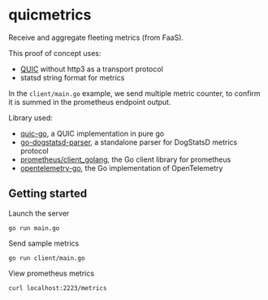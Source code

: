 # quicmetrics

Receive and aggregate fleeting metrics (from FaaS).

This proof of concept uses:
- [QUIC](https://peering.google.com/#/learn-more/quic) without http3 as a transport protocol
- statsd string format for metrics

In the `client/main.go` example, we send multiple metric counter, to confirm it is summed in the prometheus endpoint output.

Library used:
- [quic-go](https://github.com/lucas-clemente/quic-go), a QUIC implementation in pure go
- [go-dogstatsd-parser](https://github.com/narqo/go-dogstatsd-parser), a standalone parser for DogStatsD metrics protocol
- [prometheus/client_golang](github.com/prometheus/client_golang), the Go client library for prometheus
- [opentelemetry-go](https://github.com/open-telemetry/opentelemetry-go), the Go implementation of OpenTelemetry

## Getting started

Launch the server

    go run main.go


Send sample metrics

    go run client/main.go


View prometheus metrics

    curl localhost:2223/metrics
